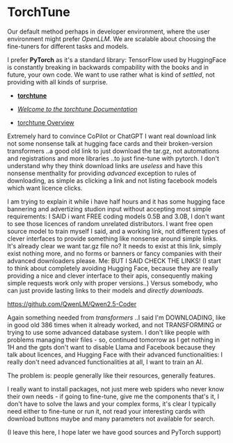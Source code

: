 # TorchTune

Our default method perhaps in developer environment, where the user environment might prefer _OpenLLM_. We are scalable about choosing the fine-tuners for different tasks and models.

I prefer __PyTorch__ as it's a standard library: TensorFlow used by HuggingFace is constantly breaking in backwards compability with the books and in future, your own code. We want to use rather what is kind of _settled_, not providing with all kinds of surprise.

- __[torchtune](https://github.com/pytorch/torchtune)__
- _[Welcome to the torchtune Documentation](https://pytorch.org/torchtune/stable/index.html)_

- [torchtune Overview](https://pytorch.org/torchtune/stable/overview.html)

Extremely hard to convince CoPilot or ChatGPT I want real download link not some nonsense talk at hugging face cards and their broken-version transformers ..a good old link to just download the tar.gz, not automations and registrations and more libraries ..to just fine-tune with pytorch. I don't understand why they think download links are _useless_ and have this nonsense menthality for providing _advanced_ exception to rules of downloading, as simple as clicking a link and not listing facebook models which want licence clicks.

I am trying to explain it while i have half hours and it has some hugging face bannering and advertizing studion input without accepting most simple requirements: I SAID i want FREE coding models 0.5B and 3.0B, I don't want to see those licences of random unrelated distributors. I want free open source model to train myself I said, and a working link, not different types of clever interfaces to provide something like nonsense around simple links. It's already clear we want tar.gz file no? It needs to exist at this link, simply exist nothing more, and no forms or banners or fancy companies with their advanced downloaders please.
Me: BUT I SAID CHECK THE LINKS!
(I start to think about completely avoiding Hugging Face, because they are really providing a nice and clever interface to their apis, consequently making simple requests work only with proper versions..) Versus somebody, who can just provide lasting links to their models and _directly downloads_.

https://github.com/QwenLM/Qwen2.5-Coder

Again something needed from _transformers_ ..I said I'm DOWNLOADING, like in good old 386 times when it already worked, and not TRANSFORMING or trying to use some advanced database system. I don't like people with problems managing their files - so, continued tomorrow as I get nothing in 1H and the gpts don't want to disable Llama and Facebook because they talk about licences, and Hugging Face with their advanced functionalities: I really don't need advanced functionalities at all, I want to train an AI.

The problem is: people generally like their resources, generally features.

I really want to install packages, not just mere web spiders who never know their own needs - if going to fine-tune, give me the components that's it, I don't have to solve the laws and your complex forms, it's clear I typically need either to fine-tune or run it, not read your interesting cards with download buttons maybe and many parameters not available for search.

(I leave this here, I hope later we have good sources and PyTorch support)